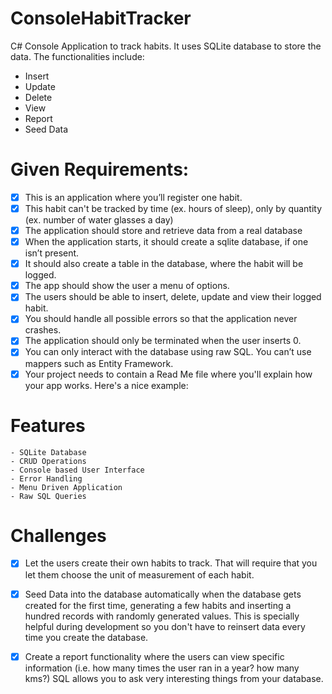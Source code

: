 # ConsoleHabitTracker
C# Console Application to track habits.
It uses SQLite database to store the data.
The functionalities include:
- Insert
- Update
- Delete
- View
- Report
- Seed Data


# Given Requirements:
- [x] This is an application where you’ll register one habit.
- [x] This habit can't be tracked by time (ex. hours of sleep), only by quantity (ex. number of water glasses a day)
- [x] The application should store and retrieve data from a real database
- [x] When the application starts, it should create a sqlite database, if one isn’t present.
- [x] It should also create a table in the database, where the habit will be logged.
- [x] The app should show the user a menu of options. 
- [x] The users should be able to insert, delete, update and view their logged habit.
- [x] You should handle all possible errors so that the application never crashes.
- [x] The application should only be terminated when the user inserts 0.
- [x] You can only interact with the database using raw SQL. You can’t use mappers such as Entity Framework.
- [x] Your project needs to contain a Read Me file where you'll explain how your app works. Here's a nice example: 

# Features

	- SQLite Database
	- CRUD Operations
	- Console based User Interface
	- Error Handling
	- Menu Driven Application
	- Raw SQL Queries

# Challenges
	
- [x] Let the users create their own habits to track. That will require that you let them choose the unit of measurement of each habit.
- [x] Seed Data into the database automatically when the database gets created for the first time, generating a few habits and inserting a hundred records with randomly generated values. This is specially helpful during development so you don't have to reinsert data every time you create the database.
- [x] Create a report functionality where the users can view specific information (i.e. how many times the user ran in a year? how many kms?) SQL allows you to ask very interesting things from your database.

